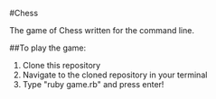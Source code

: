 #Chess

The game of Chess written for the command line.

##To play the game:
1. Clone this repository
2. Navigate to the cloned repository in your terminal
3. Type "ruby game.rb" and press enter!
